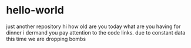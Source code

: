 # hello-world
just another repository
hi how old are you today
what are you having for dinner
i dermand you pay attention to the code links. due to constant data
this time we are dropping bombs
